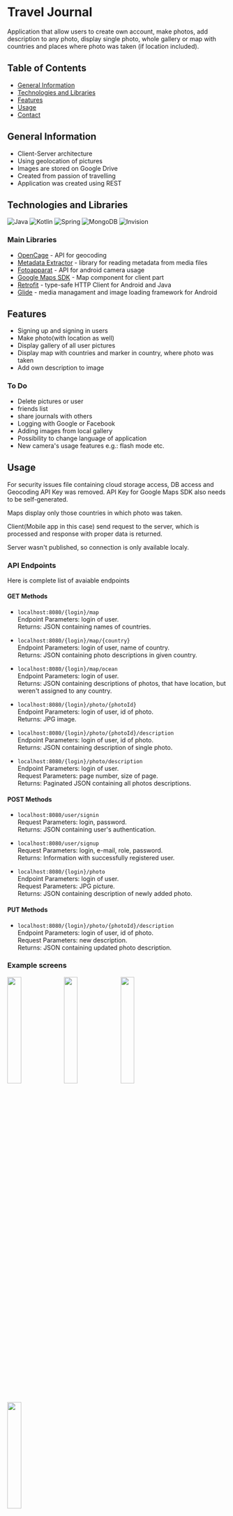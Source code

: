# Travel Journal
Application that allow users to create own account, make photos,  add description to any photo, 
display single photo, whole gallery or map with countries and places where photo was taken (if location included).

## Table of Contents
* [General Information](#general-information)
* [Technologies and Libraries](#technologies-and-libraries)
* [Features](#features)
* [Usage](#usage)
* [Contact](#contact)

## General Information
- Client-Server architecture
- Using geolocation of pictures
- Images are stored on Google Drive
- Created from passion of travelling
- Application was created using REST

## Technologies and Libraries
![Java](https://img.shields.io/badge/java-%23ED8B00.svg?style=for-the-badge&logo=java&logoColor=white)
![Kotlin](https://img.shields.io/badge/kotlin-%230095D5.svg?style=for-the-badge&logo=kotlin&logoColor=white)
![Spring](https://img.shields.io/badge/spring-%236DB33F.svg?style=for-the-badge&logo=spring&logoColor=white)
![MongoDB](https://img.shields.io/badge/MongoDB-%234ea94b.svg?style=for-the-badge&logo=mongodb&logoColor=white)
![Invision](https://img.shields.io/badge/invision-FF3366?style=for-the-badge&logo=invision&logoColor=white)

### Main Libraries
* [OpenCage](https://opencagedata.com/api) - API for geocoding
* [Metadata Extractor](https://drewnoakes.com/code/exif/) - library for reading metadata from media files
* [Fotoapparat](https://github.com/RedApparat/Fotoapparat) - API for android camera usage
* [Google Maps SDK](https://developers.google.com/maps/documentation/android-sdk/overview) - Map component for client part
* [Retrofit](https://square.github.io/retrofit) - type-safe HTTP Client for Android and Java
* [Glide](https://github.com/bumptech/glide) - media managament and image loading framework for Android

## Features
* Signing up and signing in users
* Make photo(with location as well)
* Display gallery of all user pictures
* Display map with countries and marker in country, where photo was taken
* Add own description to image

### To Do
* Delete pictures or user
* friends list
* share journals with others
* Logging with Google or Facebook
* Adding images from local gallery
* Possibility to change language of application
* New camera's usage features e.g.: flash mode etc.

## Usage
For security issues file containing cloud storage access, DB access and Geocoding API Key was removed.
API Key for Google Maps SDK also needs to be self-generated.

Maps display only those countries in which photo was taken.

Client(Mobile app in this case) send request to the server, which is processed and response with proper data is returned.

Server wasn't published, so connection is only available localy.

### API Endpoints
Here is complete list of avaiable endpoints

#### GET Methods
* `localhost:8080/{login}/map`  
Endpoint Parameters: login of user.  
Returns: JSON containing names of countries.

* `localhost:8080/{login}/map/{country}`  
Endpoint Parameters: login of user, name of country.  
Returns: JSON containing photo descriptions in given country.  

* `localhost:8080/{login}/map/ocean`  
Endpoint Parameters: login of user.  
Returns: JSON containing descriptions of photos, that have location, but weren't assigned to any country.

* `localhost:8080/{login}/photo/{photoId}`  
Endpoint Parameters: login of user, id of photo.  
Returns: JPG image.

* `localhost:8080/{login}/photo/{photoId}/description`  
Endpoint Parameters: login of user, id of photo.  
Returns: JSON containing description of single photo.

* `localhost:8080/{login}/photo/description`  
Endpoint Parameters: login of user.  
Request Parameters: page number, size of page.  
Returns: Paginated JSON containing all photos descriptions.

#### POST Methods
* `localhost:8080/user/signin`  
Request Parameters: login, password.  
Returns: JSON containing user's authentication.

* `localhost:8080/user/signup`  
Request Parameters: login, e-mail, role, password.  
Returns: Information with successfully registered user.

* `localhost:8080/{login}/photo`  
Endpoint Parameters: login of user.  
Request Parameters: JPG picture.  
Returns: JSON containing description of newly added photo.

#### PUT Methods
* `localhost:8080/{login}/photo/{photoId}/description`  
Endpoint Parameters: login of user, id of photo.  
Request Parameters: new description.  
Returns: JSON containing updated photo description.


### Example screens
<img src="./img/gallery.png" height=25% width=25%> <img src="./img/login.png" height=25% width=25%>
<img src="./img/photo.png" height=25% width=25%> <img src="./img/place.png" height=25% width=25%>

## Contact
If You want to contact me, write email to [bartosz.pokorski67@gmail.com](mailto:bartosz.pokorski67@gmail.com)
